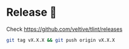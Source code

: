 # Release 🚀

Check https://github.com/veltive/tlint/releases
```bash
git tag vX.X.X && git push origin vX.X.X
```